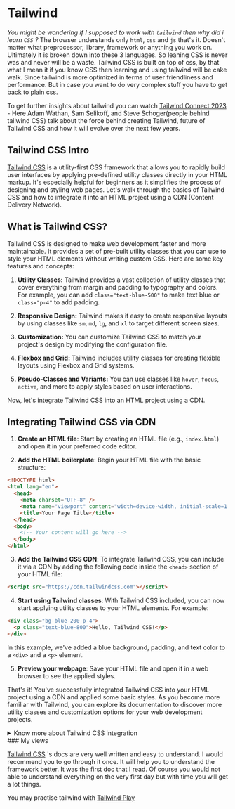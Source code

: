 # Tailwind

_You might be wondering if I supposed to work with `tailwind` then why did i learn `CSS` ?_
The browser understands only `html`, `css` and `js` that's it. Doesn't matter what preprocessor, library, framework or anything you work on. Ultimately it is broken down into these 3 languages. So leaning CSS is never was and never will be a waste.
Tailwind CSS is built on top of css, by that what I mean it if you know CSS then learning and using tailwind will be cake walk. Since tailwind is more optimized in terms of user friendliness and performance.
But in case you want to do very complex stuff you have to get back to plain css.

To get further insights about tailwind you can watch [Tailwind Connect 2023](https://youtu.be/CLkxRnRQtDE) - Here Adam Wathan, Sam Selikoff, and Steve Schoger(people behind tailwind CSS) talk about the force behind creating Tailwind, future of Tailwind CSS and how it will evolve over the next few years.

## Tailwind CSS Intro

[Tailwind CSS](https://tailwindcss.com/) is a utility-first CSS framework that allows you to rapidly build user interfaces by applying pre-defined utility classes directly in your HTML markup. It's especially helpful for beginners as it simplifies the process of designing and styling web pages. Let's walk through the basics of Tailwind CSS and how to integrate it into an HTML project using a CDN (Content Delivery Network).

## What is Tailwind CSS?

Tailwind CSS is designed to make web development faster and more maintainable. It provides a set of pre-built utility classes that you can use to style your HTML elements without writing custom CSS. Here are some key features and concepts:

1. **Utility Classes:** Tailwind provides a vast collection of utility classes that cover everything from margin and padding to typography and colors. For example, you can add `class="text-blue-500"` to make text blue or `class="p-4"` to add padding.

2. **Responsive Design:** Tailwind makes it easy to create responsive layouts by using classes like `sm`, `md`, `lg`, and `xl` to target different screen sizes.

3. **Customization:** You can customize Tailwind CSS to match your project's design by modifying the configuration file.

4. **Flexbox and Grid:** Tailwind includes utility classes for creating flexible layouts using Flexbox and Grid systems.

5. **Pseudo-Classes and Variants:** You can use classes like `hover`, `focus`, `active`, and more to apply styles based on user interactions.

Now, let's integrate Tailwind CSS into an HTML project using a CDN.

## Integrating Tailwind CSS via CDN


1. **Create an HTML file**: Start by creating an HTML file (e.g., `index.html`) and open it in your preferred code editor.

2. **Add the HTML boilerplate**: Begin your HTML file with the basic structure:

```html
<!DOCTYPE html>
<html lang="en">
  <head>
    <meta charset="UTF-8" />
    <meta name="viewport" content="width=device-width, initial-scale=1.0" />
    <title>Your Page Title</title>
  </head>
  <body>
    <!-- Your content will go here -->
  </body>
</html>
```

3. **Add the Tailwind CSS CDN**: To integrate Tailwind CSS, you can include it via a CDN by adding the following code inside the `<head>` section of your HTML file:

```html
<script src="https://cdn.tailwindcss.com"></script>
```

4. **Start using Tailwind classes**: With Tailwind CSS included, you can now start applying utility classes to your HTML elements. For example:

```html
<div class="bg-blue-200 p-4">
  <p class="text-blue-800">Hello, Tailwind CSS!</p>
</div>
```

In this example, we've added a blue background, padding, and text color to a `<div>` and a `<p>` element.

5. **Preview your webpage**: Save your HTML file and open it in a web browser to see the applied styles.

That's it! You've successfully integrated Tailwind CSS into your HTML project using a CDN and applied some basic styles. As you become more familiar with Tailwind, you can explore its documentation to discover more utility classes and customization options for your web development projects.


<details>
<summary>
Know more about Tailwind CSS integration
</summary>

<br />
Tailwind CSS can be used in two main ways: via CDN (Content Delivery Network) and through npm (Node Package Manager). Each approach has its advantages and considerations:

Here's a concise comparison between using Tailwind CSS via CDN and using npm :

| Aspect                      | CDN                            | npm                               |
| --------------------------- | ------------------------------ | --------------------------------- |
| Setup Speed                 | Quick and Immediate            | Requires Setup and Configuration  |
| Customization               | Limited customization options  | Highly customizable               |
| Build Process               | No build process               | Requires a build process          |
| Package Ecosystem           | Not applicable                 | Access to npm package ecosystem   |
| Full Control                | Limited control                | Complete control and flexibility  |
| Suitable for Small Projects | Yes                            | Yes, but best for larger projects |
| Team Collaboration          | Simple for individual projects | Standardized for team projects    |

In summary, the choice between using Tailwind CSS via CDN or npm depends on the specific requirements of your project. The CDN is great for quick start and simplicity, while npm offers more control, customization, and scalability for larger and more complex web applications.

[Here](https://tailwindcss.com/docs/installation) is how you you will be adding tailwind to different stacks

</details>
### My views

[Tailwind CSS](https://tailwindcss.com/) 's docs are very well written and easy to understand. I would recommend you to go through it once. It will help you to understand the framework better. It was the first doc that I read. Of course you would not able to understand everything on the very first day but with time you will get a lot things.

You may practise tailwind with [Tailwind Play](https://play.tailwindcss.com/)

